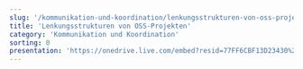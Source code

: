 ```yaml
---
slug: '/kommunikation-und-koordination/lenkungsstrukturen-von-oss-projekten'
title: 'Lenkungsstrukturen von OSS-Projekten'
category: 'Kommunikation und Koordination'
sorting: 0
presentation: 'https://onedrive.live.com/embed?resid=77FF6CBF13D23430%21108929&authkey=%21AATIASZgqP4lOwM&em=2&wdAr=1.7777777777777777'
---
```

